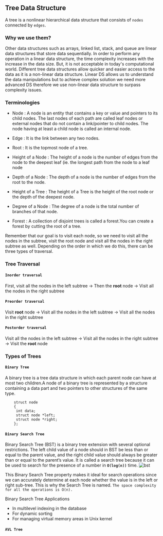 ## Tree Data Structure
A tree is a nonlinear hierarchical data structure that consists of `nodes` connected by `edges`.

### Why we use them?
Other data structures such as arrays, linked list, stack, and queue are linear data structures that store data sequentially. In order to perform any operation in a linear data structure, the time complexity increases with the increase in the data size. But, it is not acceptable in today's computational world. Different tree data structures allow quicker and easier access to the data as it is a non-linear data structure. Linear DS allows us to understand the data manipulations but to achieve complex solution we need more advanced DS therefore we use non-linear data structure to surpass complexity issues.

### Terminologies

* Node : A node is an entity that contains a key or value and pointers to its child nodes. The last nodes of each path are called leaf nodes or external nodes that do not contain a link/pointer to child nodes. The node having at least a child node is called an internal node.

* Edge : It is the link between any two nodes.
* Root : It is the topmost node of a tree.
* Height of a Node : The height of a node is the number of edges from the node to the deepest leaf (ie. the longest path from the node to a leaf node
* Depth of a Node : The depth of a node is the number of edges from the root to the node.
* Height of a Tree : The height of a Tree is the height of the root node or the depth of the deepest node.
* Degree of a Node : The degree of a node is the total number of branches of that node.
* Forest : A collection of disjoint trees is called a forest.You can create a forest by cutting the root of a tree.

Remember that our goal is to visit each node, so we need to visit all the nodes in the subtree, visit the root node and visit all the nodes in the right subtree as well. Depending on the order in which we do this, there can be three types of traversal.

### Tree Traversal

#### `Inorder traversal`
First, visit all the nodes in the left subtree -> Then the <b>root</b> node -> Visit all the nodes in the right subtree

#### `Preorder traversal`
Visit <b>root</b> node -> Visit all the nodes in the left subtree -> Visit all the nodes in the right subtree

#### `Postorder traversal`
Visit all the nodes in the left subtree -> Visit all the nodes in the right subtree -> Visit the <b>root</b> node

### Types of Trees

#### `Binary Tree`
A binary tree is a tree data structure in which each parent node can have at most two children.A node of a binary tree is represented by a structure containing a data part and two pointers to other structures of the same type.

        struct node
        {
         int data;
         struct node *left;
         struct node *right;
        };

#### `Binary Search Tree`
Binary Search Tree (BST) is a binary tree extension with several optional restrictions. The left child value of a node should in BST be less than or equal to the parent value, and the right child value should always be greater than or equal to the parent’s value. It is called a search tree because it can be used to search for the presence of a number in **`O(log(n))`** time.
![bst](https://cdn.programiz.com/sites/tutorial2program/files/bst-vs-not-bst.png)

This Binary Search Tree property makes it ideal for search operations since we can accurately determine at each node whether the value is in the left or right sub-tree. This is why the Search Tree is named.
`The space complexity for all the operations is O(n).`

Binary Search Tree Applications
* In multilevel indexing in the database
* For dynamic sorting
* For managing virtual memory areas in Unix kernel

#### `AVL Tree`

